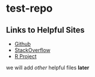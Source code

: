 # test-repo

## Links to Helpful Sites
* [Github](www.github.com)
* [StackOverflow](www.stackoverflow.com)
* [R Project](https://www.r-project.org/)

we will add *other* helpful files **later**
